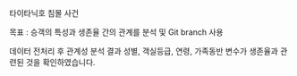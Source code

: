 타이타닉호 침몰 사건 

목표 : 승객의 특성과 생존율 간의 관계를 분석 및 Git branch 사용

데이터 전처리 후 관계성 분석 결과
  성별, 객실등급, 연령, 가족동반 변수가 생존율과 관련된 것을 확인하였습니다. 

  

